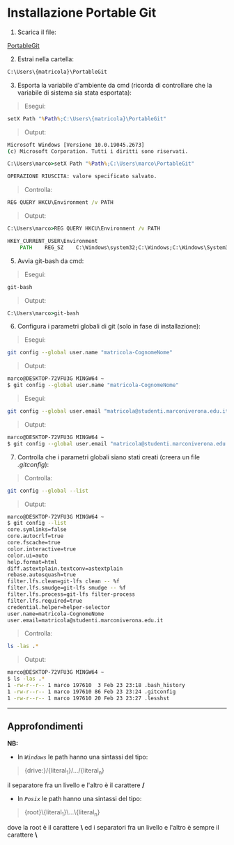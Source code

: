 # Installazione Portable Git

1) Scarica il file:

[PortableGit](https://github.com/git-for-windows/git/releases/download/v2.39.1.windows.1/PortableGit-2.39.1-64-bit.7z.exe)

2) Estrai nella cartella:

```cmd
C:\Users\{matricola}\PortableGit
```

3) Esporta la variabile d'ambiente da cmd (ricorda di controllare che la variabile di sistema sia stata esportata):

> Esegui:
```cmd
setX Path "%Path%;C:\Users\{matricola}\PortableGit"
```
> Output:
```cmd
Microsoft Windows [Versione 10.0.19045.2673]
(c) Microsoft Corporation. Tutti i diritti sono riservati.

C:\Users\marco>setX Path "%Path%;C:\Users\marco\PortableGit"

OPERAZIONE RIUSCITA: valore specificato salvato.
```
> Controlla:
```cmd
REG QUERY HKCU\Environment /v PATH
```
> Output:
```cmd
C:\Users\marco>REG QUERY HKCU\Environment /v PATH

HKEY_CURRENT_USER\Environment
    PATH    REG_SZ    C:\Windows\system32;C:\Windows;C:\Windows\System32\Wbem;C:\Windows\System32\WindowsPowerShell\v1.0\;C:\Windows\System32\OpenSSH\;C:\Users\marco\AppData\Local\Microsoft\WindowsApps;C:\Users\marco\PortableGit
```

5) Avvia git-bash da cmd:

> Esegui:
```cmd
git-bash
```
> Output:
```cmd
C:\Users\marco>git-bash
```

6) Configura i parametri globali di git (solo in fase di installazione):

> Esegui:
```bash
git config --global user.name "matricola-CognomeNome"
```
> Output:
```bash
marco@DESKTOP-72VFU3G MINGW64 ~
$ git config --global user.name "matricola-CognomeNome"
```
> Esegui:
```bash
git config --global user.email "matricola@studenti.marconiverona.edu.it"
```
> Output:
```bash
marco@DESKTOP-72VFU3G MINGW64 ~
$ git config --global user.email "matricola@studenti.marconiverona.edu.it"
```

7) Controlla che i parametri globali siano stati creati (creera un file *.gitconfig*):

> Controlla:
```bash
git config --global --list
```
> Output:
```bash
marco@DESKTOP-72VFU3G MINGW64 ~
$ git config --list
core.symlinks=false
core.autocrlf=true
core.fscache=true
color.interactive=true
color.ui=auto
help.format=html
diff.astextplain.textconv=astextplain
rebase.autosquash=true
filter.lfs.clean=git-lfs clean -- %f
filter.lfs.smudge=git-lfs smudge -- %f
filter.lfs.process=git-lfs filter-process
filter.lfs.required=true
credential.helper=helper-selector
user.name=matricola-CognomeNome
user.email=matricola@studenti.marconiverona.edu.it
```
> Controlla:
```bash
ls -las .*
```
> Output:
```bash
marco@DESKTOP-72VFU3G MINGW64 ~
$ ls -las .*
1 -rw-r--r-- 1 marco 197610  3 Feb 23 23:18 .bash_history
1 -rw-r--r-- 1 marco 197610 86 Feb 23 23:24 .gitconfig
1 -rw-r--r-- 1 marco 197610 20 Feb 23 23:27 .lesshst
```

---

## Approfondimenti

**NB:**

- In *`Windows`* le path hanno una sintassi del tipo:

> {drive:}/{literal<sub>1</sub>}/.../{literal<sub>n</sub>}

il separatore fra un livello e l'altro è il carattere **/**

- In *`Posix`* le path hanno una sintassi del tipo:

> {root}\\{literal<sub>1</sub>}\\...\\{literal<sub>n</sub>}

dove la root è il carattere **\\** ed i separatori fra un livello e l'altro è sempre il carattere **\\**
